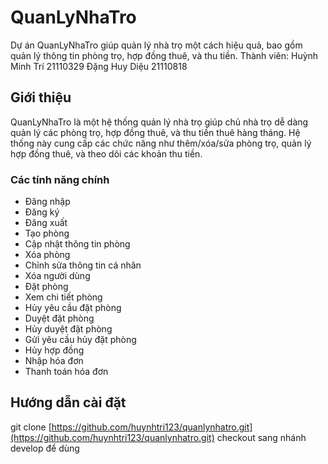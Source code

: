 # QuanLyNhaTro

Dự án QuanLyNhaTro giúp quản lý nhà trọ một cách hiệu quả, bao gồm quản lý thông tin phòng trọ, hợp đồng thuê, và thu tiền.
Thành viên: 
Huỳnh Minh Trí 21110329
Đặng Huy Diệu 21110818


## Giới thiệu

QuanLyNhaTro là một hệ thống quản lý nhà trọ giúp chủ nhà trọ dễ dàng quản lý các phòng trọ, hợp đồng thuê, và thu tiền thuê hàng tháng. Hệ thống này cung cấp các chức năng như thêm/xóa/sửa phòng trọ, quản lý hợp đồng thuê, và theo dõi các khoản thu tiền.

### Các tính năng chính
- Đăng nhập
- Đăng ký
- Đăng xuất
- Tạo phòng
- Cập nhật thông tin phòng
- Xóa phòng
- Chỉnh sửa thông tin cá nhân
- Xóa người dùng
- Đặt phòng
- Xem chi tiết phòng
- Hủy yêu cầu đặt phòng
- Duyệt đặt phòng
- Hủy duyệt đặt phòng
- Gửi yêu cầu hủy đặt phòng
- Hủy hợp đồng
- Nhập hóa đơn
- Thanh toán hóa đơn


## Hướng dẫn cài đặt
git clone [https://github.com/huynhtri123/quanlynhatro.git](https://github.com/huynhtri123/quanlynhatro.git)
checkout sang nhánh develop để dùng


